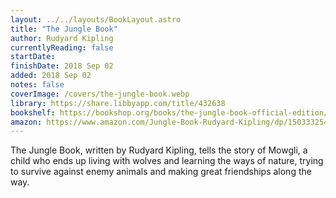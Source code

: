 ```yaml
---
layout: ../../layouts/BookLayout.astro
title: "The Jungle Book"
author: Rudyard Kipling
currentlyReading: false
startDate:
finishDate: 2018 Sep 02
added: 2018 Sep 02
notes: false
coverImage: /covers/the-jungle-book.webp
library: https://share.libbyapp.com/title/432638
bookshelf: https://bookshop.org/books/the-jungle-book-official-edition/9781673300826
amazon: https://www.amazon.com/Jungle-Book-Rudyard-Kipling/dp/1503332543
---
```


The Jungle Book, written by Rudyard Kipling, tells the story of Mowgli, a child who ends up living with wolves and learning the ways of nature, trying to survive against enemy animals and making great friendships along the way.

<!-- ### Notes & Highlights -->
